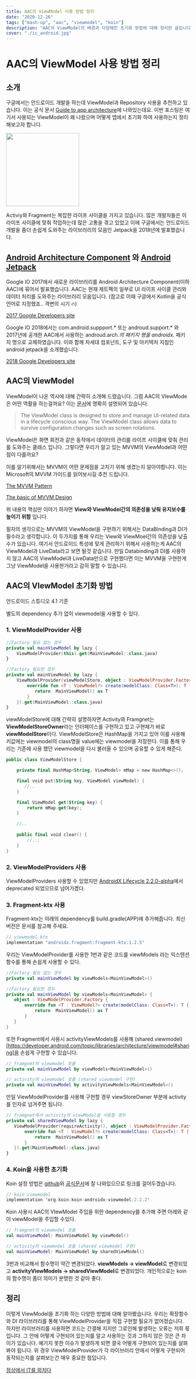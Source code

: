 ```yaml
---
title: AAC의 ViewModel 사용 방법 정리
date: "2020-12-26"
tags: ["mash-up", "aac", "viewmodel", "koin"]
description: "AAC의 ViewModel의 배경과 다양해진 초기화 방법에 대해 정리한 글입니다."
cover: "./ic_android.jpg"
---
```


# AAC의 ViewModel 사용 방법 정리

## 소개

구글에서는 안드로이드 개발을 하는데 ViewModel과 Repository 사용을 추천하고 있습니다. 이는 공식 문서 [Guide to app architecture](https://developer.android.com/jetpack/guide)에 나와있는데요. 이번 포스팅은 여기서 사용되는 ViewModel이 왜 나왔으며 어떻게 앱에서 초기화 하여 사용하는지 정리해보고자 합니다.



<img src="./architecture.png" width="200">



Activiy와 Fragment는 복잡한 라이프 사이클을 가지고 있습니다. 많은 개발자들은 이 라이프 사이클에 맞춰 작업하는데 많은 고통을 겪고 있었고 이에 구글에서는  안드로이드 개발을 좀더 손쉽게 도와주는 라이브러리의 모음인  Jetpack을 2018년에 발표했습니다.



## [Android Architecture Component](https://developer.android.com/topic/libraries/architecture) 와 [Android Jetpack](https://developer.android.com/jetpack)



Google IO 2017에서 새로운 라이브러리를 Android Architecture Component(이하 AAC)에 묶어서 발표했습니다. AAC는 현재 제트팩의 일부로 UI 라이프 사이클 관리와 데이터 처리를 도와주는 라이브러리 모음입니다. (참고로 이때 구글에서 Kotlin을 공식언어로 지정했죠.. 격변의 시기 🔥)

  [2017 Google Developers site ](https://developers-kr.googleblog.com/2017/06/android-and-architecture.html)



Google IO 2018에서는 com.android.suppport.* 또는 androud.support.* 와 2017년에 공개한 AAC에서 사용하는 androud.arch.*의 패키지 명을 androidx.* 패키지 명으로 교체하였습니다. 이와 함께 차세대 컴포넌트, 도구 및 아키텍처 지침인 android jetpack을 소개했습니다.

[2018 Google Developers site](https://developers-kr.googleblog.com/2018/05/use-android-jetpack-to-accelerate-your.html)


## AAC의 ViewModel



ViewModel이 나온 역사에 대해 간략히 소개해 드렸습니다. 그럼 AAC의 VIewMode은 어떤 역활을 하는걸까요? 이는 [문서](https://developer.android.com/topic/libraries/architecture/viewmodel)에 명확히 설명되어 있습니다.



> The ViewModel class is designed to store and manage UI-related data in a lifecycle conscious way. The ViewModel class allows data to survive configuration changes such as screen rotations.



ViewModel은 화면 회전과 같은 동작에서 데이터의 관리를 라이프 사이클에 맞춰 관리를 도와주는 클래스 입니다. 그렇다면 우리가 알고 있는 MVVM의 ViewModel과 어떤점이 다를까요?



이를 알기위해서는 MVVM이 어떤 문제점을 고치기 위해 생겼는지 알아야합니다. 이는 Microsoft의 MVVM 가이드를 읽어보시길 추천 드립니다. 



[The MVVM Pattern](https://docs.microsoft.com/ko-kr/archive/blogs/msgulfcommunity/understanding-the-basics-of-mvvm-design-pattern)

[The basic of MVVM Design](https://docs.microsoft.com/ko-kr/archive/blogs/msgulfcommunity/understanding-the-basics-of-mvvm-design-pattern)



위 내용의 핵심만 이야기 하자면 **View와 ViewModel간의 의존성을 낮춰 유지보수를 높이기 위함** 입니다.



필자의 생각으로는 MVVM의 ViewModel을 구현하기 위해서는 DataBinding과 DI가 필수라고 생각합니다. 이 두가지를 통해 우리는 View와 ViewMoel간의 의존성을 낮출 수가 있습니다. 여기서 안드로이드 특성에 맞게 관리하기 위해서 사용하는게 AAC의 ViewModel과 LiveData라고 보면 될것 같습니다. 만일 Databinding과 DI를 사용하지 않고 AAC의 ViewModel과 LiveData만으로 구현했다면 이는 MVVM을 구현한게 그냥 ViewModel을 사용한거라고 감히 말할 수 있습니다.


## AAC의 VIewModel 초기화 방법



안드로이드 스튜디오 4.1 기준



별도의 dependency 추가 없이 viewmodel을 사용할 수 있다.



### 1. ViewModelProvider 사용

``` kotlin
//Factory 필요 없는 경우
private val mainViewModel by lazy {
    ViewModelProvider(this).get(MainViewModel::class.java)
}

//Factory 필요한 경우
private val mainViewModel by lazy {
    ViewModelProvider(viewModelStore, object : ViewModelProvider.Factory {
        override fun <T : ViewModel?> create(modelClass: Class<T>): T {
           return  MainViewModel() as T
        }
    }).get(MainViewModel::class.java)
}
```

viewModelStore에 대해 간략히 설명하자면 Activity와 Framgnet는 **ViewModelStoreOwner**라는 인터페이스를 구현하고 있고 구현체가 바로 **viewModelStore**이다. ViewModelStore은 HashMap을 가지고 있어 이를 사용해 키값에는 viewmodel의 class명을 value에는 viewmodel을 저장한다. 이를 통해 우리는 기존에 사용 했던 viewmodel을 다시 불러올 수 있으며 공유할 수 있게 해준다.

``` kotlin
public class ViewModelStore {

    private final HashMap<String, ViewModel> mMap = new HashMap<>();

    final void put(String key, ViewModel viewModel) {
       //..
    }

    final ViewModel get(String key) {
        return mMap.get(key);
    }

    //..
   
    public final void clear() {
        //..;
    }
}
```

### 2. ViewModelProviders 사용



ViewModelProviders 사용할 수 있었지만  [AndroidX Lifecycle 2.2.0-alpha](https://developer.android.com/jetpack/androidx/releases/lifecycle#2.2.0-alpha03)에서 deprecated 되었으므로 넘어가곘다.


### 3. Fragment-ktx 사용



 Fragment-ktx는 아래의 dependency를 build.gradle(APP)에 추가해줍니다. 최신 버전은 문서를 참고해 주세요.

 ``` kotlin
// viewmodel ktx
implementation "androidx.fragment:fragment-ktx:1.2.5"
 ```

 우리는 ViewModelProvider를 사용한 1번과 같은 코드를 viewModels 라는 익스텐션 함수를 통해 손쉽게 사용할 수 있다.

 ``` kotlin
//Factory 필요 없는 경우
private val mainViewModel by viewModels<MainViewModel>()

//Factory 필요한 경우
private val mainViewModel by viewModels<MainViewModel> {
    object : ViewModelProvider.Factory {
        override fun <T : ViewModel?> create(modelClass: Class<T>): T {
            return  MainViewModel() as T
        }
    }
}
 ```

 또한 Fragment에서 사용시 activityViewModels를 사용해 (shared viewmodel)[https://developer.android.com/topic/libraries/architecture/viewmodel#sharing]을 손쉽게 구현할 수 있습니다.

 ``` kotlin
// framgnet의 viewmodel 호출
private val mainViewModel by viewModels<MainViewModel>()

// activity의 viewmodel 호출 (shared viewmodel 구현)
private val mainViewModel by activityViewModels<MainViewModel>()
 ```

 만일 ViewModelProvider를 사용해 구현할 경우 viewStoreOwner 부분에 activity를 인자로 넘겨주면 됩니다. 

 ``` kotlin
// framgnet에서 activity의 viewModel을 사용할 경우
private val sharedViewModel by lazy {
    ViewModelProvider(requireActivity(), object : ViewModelProvider.Factory {
        override fun <T : ViewModel?> create(modelClass: Class<T>): T {
            return  MainViewModel() as T
        }
    }).get(MainViewModel::class.java)
}
 ```

 ### 4. Koin을 사용한 초기화



Koin 설정 방법은 [github](https://github.com/InsertKoinIO/koin)와 [공식문서](https://insert-koin.io/docs/2.0/documentation/reference/index.html)에 잘 나와있으므로 링크를 걸어두겠습니다.

``` kotlin
// koin viewmodel
implementation 'org.koin:koin-androidx-viewmodel:2.2.2'
```

Koin 사용시 AAC의 VIewModel 주입을 위한 dependency를 추가해 주면 아래와 같이 viewModel을 주입할 수있다.

``` kotlin
// framgnet의 viewmodel 호출
val mainViewModel: MainViewModel by viewModel()

// activity의 viewmodel 호출 (shared viewmodel 구현)
val mainViewModel: MainViewModel by sharedViewModel()
```

3번과 비교해서 함수명이 약간 변경되었다. **viewModels -> viewModel**로 변경되었고 **activityViewModels -> sharedViewModel**로 변경되었다. 개인적으로는 koin의 함수명이 좀더 의미가 분명한 것 같아 좋다.

## 정리



이렇게 ViewModel을 초기화 하는 다양한 방법에 대해 알아봤습니다. 우리는 확장함수와 DI 라이브러리를 통해 ViewModelProvider을 직접 구현할 필요가 없어졌습니다. 하지만 라이브러리를 사용하면 코드는 간결해 지지만 그로인해 발생하는 오류는 저희 몫입니다. 그 안에 어떻게 구현되어 있는지를 알고 사용하는 것과 그허지 않은 것은 큰 차이가 있습니다. 예기지 못한 이슈가 발생하게 되면 결국 어떻게 구현되어 있는지를 살펴봐야 됩니다. 위 경우 ViewModelProvider가 각 라이브러리 안에서 어떻게 구현되어 동작되는지를 살펴보는건 매우 중요한 점입니다.

[정상에서 IT를 외치다](https://black-jin0427.tistory.com/322)